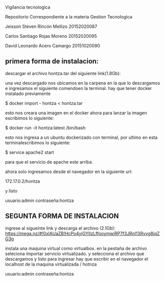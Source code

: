 Vigilancia tecnologica

Repositorio Correspondiente a la materia Gestion Tecnologica

Jeisson Steven Rincón Mellizo 20152020087

Carlos Santiago Rojas Moreno 20152020095

David Leonardo Acero Camargo 20151020090

primera forma de instalacion:
-----------------------------------------

descargar el archivo hontza.tar del siguiente link(1.8Gb):


una vez descargado nos ubicamos en la carpena en la que lo descargamos e ingresamos el siguiente comendoen la terminal. 
hay que tener docker instalado previamente

$ docker import - hontza < hontza.tar

esto nos creara una imagen en el docker ahora para lanzar la imagen escribimos lo siguiente:

$ docker run -it hontza:latest /bin/bash

esto nos ingresa a un ubuntu dockerizado con terminal, por ultimo en esta terminalescribimos lo siguiente:

$ service apache2 start

para que el servicio de apache este arriba.

ahora solo ingresamos desde el navegador en la siguiente url:

172.17.0.2/hontza

y listo 

usuario:admin
contraseña:hontza

SEGUNTA FORMA DE INSTALACION
--------------------------------------------
ingrese al sigueinte link y descarga el archivo (2.1Gb):
https://mega.nz/#!0xIAUaZB!HcPo4yjGYIIzLffooymwjRP7f3JRnl13Rvvg8iqZG3g

instala una maquina virtual como virtualbox.
en la pestaña de archivo seleciona importar servicio virtualizado.
y selecciona el archivo que descargamos 
y listo
para ingresar hay que escribir en el navegador el localhost de la maquina virtualizada / hotnza

usuario:admin
contraseña:hontza

